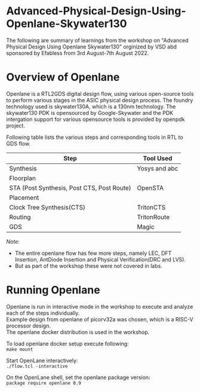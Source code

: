 # Advanced-Physical-Design-Using-Openlane-Skywater130
The following are summary of learnings from the workshop on "Advanced Physical Design Using Openlane Skywater130" orginized by VSD abd sponsored by Efabless from 3rd August-7th August 2022.

# Overview of Openlane
Openlane is a RTL2GDS digital design flow, using various open-source tools to perform various stages in the ASIC physical design process.
The foundry technology used is skywater130A, which is a 130nm technology. 
The skywater130 PDK is opensourced by Google-Skywater and the PDK intergation support for various opensource tools is provided by openpdk project.

Following table lists the various steps and corresponding tools in RTL to GDS flow.

  | Step | Tool Used | 
  | --- | --- |
  | Synthesis | Yosys and abc |
  | Floorplan | |
  | STA (Post Synthesis, Post CTS, Post Route)  | OpenSTA |
  | Placement | |
  | Clock Tree Synthesis(CTS) | TritonCTS |
  | Routing | TritonRoute | 
  | GDS | Magic |

*Note*:
- The entire openlane flow has few more steps, namely LEC, DFT Insertion, AntDiode Insertion and Physical Verification(DRC and LVS).
- But as part of the workshop these were not covered in labs.

# Running Openlane 
Openlane is run in interactive mode in the workshop to execute and analyze each of the steps individually.       
Example design from openlane of picorv32a was chosen, which is a RISC-V processor design.    
The openlane docker distribution is used in the workshop.   

To load openlane docker setup execute following:     
`make mount`

Start OpenLane interactively:    
`./flow.tcl -interactive`

On the OpenLane shell, set the openlane package version:       
`package require openlane 0.9`    








